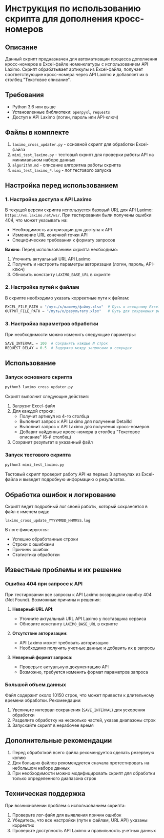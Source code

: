 # Инструкция по использованию скрипта для дополнения кросс-номеров

## Описание
Данный скрипт предназначен для автоматизации процесса дополнения кросс-номеров в Excel-файле номенклатуры с использованием API Laximo. Скрипт обрабатывает артикулы из Excel-файла, получает соответствующие кросс-номера через API Laximo и добавляет их в столбец "Текстовое описание".

## Требования
- Python 3.6 или выше
- Установленные библиотеки: `openpyxl`, `requests`
- Доступ к API Laximo (логин, пароль или API-ключ)

## Файлы в комплекте
1. `laximo_cross_updater.py` - основной скрипт для обработки Excel-файла
2. `mini_test_laximo.py` - тестовый скрипт для проверки работы API на минимальном наборе данных
3. `algorithm.md` - описание алгоритма работы скрипта
4. `mini_test_laximo_*.log` - лог тестового запуска

## Настройка перед использованием

### 1. Настройка доступа к API Laximo
В текущей версии скрипта используется базовый URL для API Laximo: `https://ws.laximo.net/ws/`. При тестировании были получены ошибки 404, что может указывать на:
- Необходимость авторизации для доступа к API
- Изменение URL конечной точки API
- Специфические требования к формату запросов

**Важно**: Перед использованием скрипта необходимо:
1. Уточнить актуальный URL API Laximo
2. Получить и настроить параметры авторизации (логин, пароль, API-ключ)
3. Обновить константу `LAXIMO_BASE_URL` в скрипте

### 2. Настройка путей к файлам
В скрипте необходимо указать корректные пути к файлам:
```python
EXCEL_FILE_PATH = "/путь/к/вашему/файлу.xlsx"  # Путь к исходному Excel-файлу
OUTPUT_FILE_PATH = "/путь/к/результату.xlsx"   # Путь для сохранения результата
```

### 3. Настройка параметров обработки
При необходимости можно изменить следующие параметры:
```python
SAVE_INTERVAL = 100  # Сохранять каждые N строк
REQUEST_DELAY = 0.5  # Задержка между запросами в секундах
```

## Использование

### Запуск основного скрипта
```bash
python3 laximo_cross_updater.py
```

Скрипт выполнит следующие действия:
1. Загрузит Excel-файл
2. Для каждой строки:
   - Получит артикул из 4-го столбца
   - Выполнит запрос к API Laximo для получения DetailId
   - Выполнит запрос к API Laximo для получения кросс-номеров
   - Добавит найденные кросс-номера в столбец "Текстовое описание" (6-й столбец)
3. Сохранит результат в указанный файл

### Запуск тестового скрипта
```bash
python3 mini_test_laximo.py
```

Тестовый скрипт проверит работу API на первых 3 артикулах из Excel-файла и выведет подробную информацию о результатах.

## Обработка ошибок и логирование

Скрипт ведет подробный лог своей работы, который сохраняется в файл с именем вида:
```
laximo_cross_update_YYYYMMDD_HHMMSS.log
```

В логе фиксируются:
- Успешно обработанные строки
- Строки с ошибками
- Причины ошибок
- Статистика обработки

## Известные проблемы и их решение

### Ошибка 404 при запросе к API
При тестировании все запросы к API Laximo возвращали ошибку 404 (Not Found). Возможные причины и решения:

1. **Неверный URL API**:
   - Уточните актуальный URL API Laximo у поставщика сервиса
   - Обновите константу `LAXIMO_BASE_URL` в скрипте

2. **Отсутствие авторизации**:
   - API Laximo может требовать авторизацию
   - Необходимо получить учетные данные и добавить их в запросы

3. **Неверный формат запроса**:
   - Проверьте актуальную документацию API
   - Возможно, требуется изменить формат параметров запроса

### Большой объем данных
Файл содержит около 10150 строк, что может привести к длительному времени обработки. Рекомендации:

1. Увеличьте интервал сохранения (`SAVE_INTERVAL`) для ускорения обработки
2. Разделите обработку на несколько частей, указав диапазоны строк
3. Запускайте скрипт в нерабочее время

## Дополнительные рекомендации

1. Перед обработкой всего файла рекомендуется сделать резервную копию
2. Для больших файлов рекомендуется сначала протестировать на небольшом наборе данных
3. При необходимости можно модифицировать скрипт для обработки только определенного диапазона строк

## Техническая поддержка

При возникновении проблем с использованием скрипта:
1. Проверьте лог-файл для выявления причин ошибок
2. Убедитесь, что все настройки (пути к файлам, URL API) указаны корректно
3. Проверьте доступность API Laximo и правильность учетных данных
